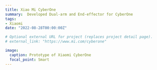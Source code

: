 ```yaml
---
title: Xiao Mi CyberOne
summary:  Developed Dual-arm and End-effector for CyberOne
tags:
- Xiaomi
date: "2022-08-28T00:00:00Z"

# Optional external URL for project (replaces project detail page).
# external_link: "https://www.mi.com/cyberone"

image:
  caption: Prototype of Xiaomi CyberOne
  focal_point: Smart
---
```


